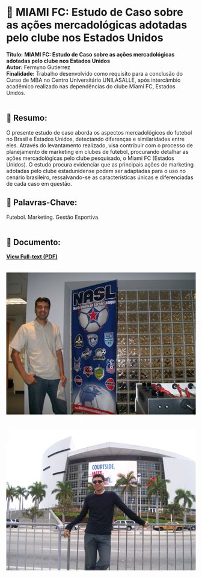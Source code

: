# :notebook_with_decorative_cover: MIAMI FC: Estudo de Caso sobre as ações mercadológicas adotadas pelo clube nos Estados Unidos 

**Título:** **MIAMI FC: Estudo de Caso sobre as ações mercadológicas adotadas pelo clube nos Estados Unidos**   
**Autor:** Fermyno Gutierrez  
**Finalidade:** Trabalho desenvolvido como requisito para a conclusão do Curso de MBA no Centro Universitário UNILASALLE, após intercâmbio acadêmico realizado nas dependências do clube Miami FC, Estados Unidos.  
<br />

## :page_facing_up: Resumo:

O presente estudo de caso aborda os aspectos mercadológicos do futebol no Brasil e Estados Unidos, detectando diferenças e similaridades entre eles. Através do levantamento realizado, visa contribuir com o processo de planejamento de marketing em clubes de futebol, procurando detalhar as ações mercadológicas pelo clube pesquisado, o Miami FC (Estados Unidos). O estudo procura evidenciar que as principais ações de marketing adotadas pelo clube estadunidense podem ser adaptadas para o uso no cenário brasileiro, ressalvando-se as características únicas e diferenciadas de cada caso em questão.
<br />

## :bookmark: Palavras-Chave:

Futebol. Marketing. Gestão Esportiva.  
<br />

## :file_folder: Documento:

[**View Full-text (PDF)**](https://github.com/fermyno/scientific-research-papers/blob/main/miami-fc-estudo-de-caso-estados-unidos/miami-fc-um-estudo-de-caso-Estados-Unidos.pdf)  
<br>    
![MIAMI FC - Inside](https://raw.githubusercontent.com/fermyno/scientific-research-papers/main/miami-fc-estudo-de-caso-estados-unidos/images/miami-fc--inside.jpg)  
<br>  
![MIAMI FC - Outside](https://raw.githubusercontent.com/fermyno/scientific-research-papers/main/miami-fc-estudo-de-caso-estados-unidos/images/miami-fc--outside.jpg)  
<br>  
<br />
<br />
<br />
